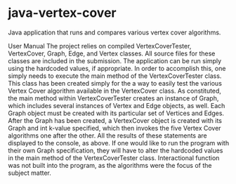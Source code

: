 # java-vertex-cover
Java application that runs and compares various vertex cover algorithms.

User Manual
The project relies on compiled VertexCoverTester, VertexCover, Graph, Edge, and Vertex classes.  All source files for these classes are included in the submission.
The application can be run simply using the hardcoded values, if appropriate.  In order to accomplish this, one simply needs to execute the main method of the VertexCoverTester class.  This class has been created simply for the a way to easily test the various Vertex Cover algorithm available in the VertexCover class.
As constituted, the main method within VertexCoverTester creates an instance of Graph, which includes several instances of Vertex and Edge objects, as well.  Each Graph object must be created with its particular set of Vertices and Edges.  After the Graph has been created, a VertexCover object is created with its Graph and int k-value specified, which then invokes the five Vertex Cover algorithms one after the other.  All the results of these statements are displayed to the console, as above.
If one would like to run the program with their own Graph specification, they will have to alter the hardcoded values in the main method of the VertexCoverTester class.  Interactional function was not built into the program, as the algorithms were the focus of the subject matter.
